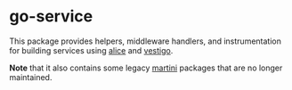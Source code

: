 # go-service
This package provides helpers, middleware handlers, and instrumentation for building services using [alice](https://github.com/justinas/alice) and [vestigo](https://github.com/husobee/vestigo).

**Note** that it also contains some legacy [martini](https://github.com/go-martini/martini) packages that are no longer maintained.
